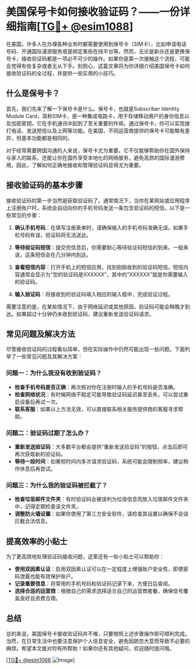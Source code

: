 # 美国保号卡如何接收验证码？——一份详细指南[[TG💪+ @esim1088](https://t.me/s/esim1088)]

在美国，许多人在办理各种业务时都需要使用到保号卡（SIM卡），比如申请电话号码、开通国际漫游服务或是绑定某些在线平台等。然而，无论是新办还是更换保号卡，接收验证码都是一项必不可少的操作。如果你是第一次接触这个流程，可能会觉得有些复杂或者无从下手。别担心，这篇文章将为你详细介绍美国保号卡如何接收验证码的全过程，并提供一些实用的小技巧。

## 什么是保号卡？

首先，我们先来了解一下保号卡是什么。保号卡，也就是Subscriber Identity Module Card，简称SIM卡，是一种集成电路卡，用于存储移动用户的身份信息以及加密密钥，它在手机通讯中起到了至关重要的作用。通过保号卡，你可以实现拨打电话、发送短信以及上网等功能。在美国，不同运营商提供的保号卡可能略有差异，但基本功能都是相同的。

对于经常需要跨国沟通的人来说，保号卡尤为重要。它不仅能够帮助你在国外保持与家人的联系，还能让你在国外享受本地化的网络服务，避免高昂的国际漫游费用。因此，了解如何正确地接收和管理验证码显得尤为重要。

## 接收验证码的基本步骤

接收验证码的第一步当然是获取验证码了。通常情况下，当你在某网站或应用程序上注册账户时，系统会自动向你的手机号码发送一条包含验证码的短信。以下是一些常见的步骤：

1. **确认手机号码**：在填写注册表单时，请确保输入的手机号码准确无误。如果手机号码有误，验证码将无法送达。
   
2. **等待验证码短信**：提交完信息后，你需要耐心等待验证码短信的到来。一般来说，这条短信会在几分钟内到达。

3. **查看短信内容**：打开手机上的短信应用，找到刚刚收到的验证码短信。短信内容通常会显示为“您的验证码是XXXXXX”，其中的“XXXXXX”就是你需要输入的验证码。

4. **输入验证码**：将接收到的验证码填入相应的输入框中，完成验证过程。

需要注意的是，在某些情况下，由于网络延迟或其他原因，验证码可能会稍晚才到达。如果超过十分钟仍未收到验证码，建议重新发送验证码请求。

## 常见问题及解决方法

尽管接收验证码的过程看似简单，但在实际操作中仍然可能出现一些问题。下面列举了一些常见问题及其解决方案：

### 问题一：为什么我没有收到验证码？

- **检查手机号码是否正确**：再次核对你在注册时输入的手机号码是否准确。
- **检查网络状况**：有时候网络不稳定可能导致验证码延迟甚至丢失，可以尝试重启设备后再试一次。
- **联系客服**：如果以上方法无效，可以直接联系相关服务提供商的客服寻求帮助。

### 问题二：验证码过期了怎么办？

- **重新发送验证码**：大多数平台都会提供“重新发送验证码”的按钮，点击后即可再次获取新的验证码。
- **等待一段时间**：如果短时间内多次请求验证码，系统可能会限制频率，建议稍作休息后再尝试。

### 问题三：为什么我的验证码被拦截了？

- **检查垃圾邮件文件夹**：有时验证码会被误判为垃圾信息而放入垃圾邮件文件夹中，记得定期检查该文件夹。
- **调整防火墙设置**：如果你使用了第三方安全软件，请检查其设置以确保不会误拦截合法信息。

## 提高效率的小贴士

为了更高效地处理验证码接收问题，这里还有一些小贴士可以帮助你：

- **使用双因素认证**：启用双因素认证可以在一定程度上增强账户安全性，即使密码泄露也能有效保护账户。
- **记录重要信息**：将常用的手机号码和验证码记录下来，方便日后查阅。
- **选择合适的运营商**：根据自己的需求选择适合自己的运营商套餐，确保信号覆盖良好且资费合理。

## 总结

总的来说，美国保号卡接收验证码并不难，只要按照上述步骤操作即可顺利完成。当然，在日常生活中也要注意保护个人信息安全，避免因疏忽大意而导致不必要的麻烦。希望本文能对你有所帮助！如果你还有其他疑问，欢迎随时提问哦。

[[TG💪+ @esim1088](https://t.me/s/esim1088) ![Image](https://i.postimg.cc/4NQfJmqS/Snipaste-2025-05-13-00-14-12.png)]